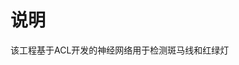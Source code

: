 <!--
 * @Author: Ashington ashington258@proton.me
 * @Date: 2024-06-09 14:22:22
 * @LastEditors: Ashington ashington258@proton.me
 * @LastEditTime: 2024-06-09 14:23:30
 * @FilePath: \zebra_redlight_detection\zebra_redlight_detection_ai\README.md
 * @Description: 请填写简介
 * 联系方式:921488837@qq.com
 * Copyright (c) 2024 by ${git_name_email}, All Rights Reserved. 
-->
# 说明

该工程基于ACL开发的神经网络用于检测斑马线和红绿灯